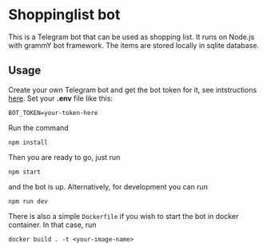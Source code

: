 # Shoppinglist bot

This is a Telegram bot that can be used as shopping list. It runs on Node.js with grammY bot framework. The items are stored locally in sqlite database.

## Usage

Create your own Telegram bot and get the bot token for it, see intstructions [here](https://core.telegram.org/bots). Set your __.env__ file like this:

```
BOT_TOKEN=your-token-here
```

Run the command

```
npm install
```

Then you are ready to go, just run

```
npm start
```

and the bot is up. Alternatively, for development you can run

```
npm run dev
```

There is also a simple `Dockerfile` if you wish to start the bot in docker container. In that case, run

```
docker build . -t <your-image-name>
```
